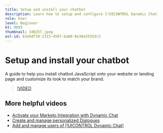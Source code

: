 ```yaml
---
title: Setup and install your chatbot
description: Learn how to setup and configure [!UICONTROL Dynamic Chat] for first use.
role: User
level: Beginner
kt: 9693
thumbnail: 340257.jpeg
exl-id: 63e6df39-2315-4587-ba80-8e38e5555dc3
---
```

# Setup and install your chatbot

A guide to help you install chatbot JavaScript onto your website or landing page and customize its look to match your brand.

>[!VIDEO](https://video.tv.adobe.com/v/340257/?quality=12&learn=on)

## More helpful videos

* [Activate your Marketo Integration with Dynamic Chat](marketo-integration.md)
* [Create and manage personalized Dialogues](dialogue-management.md)
* [Add and manage users of [!UICONTROL Dynamic Chat] ](user-management.md)

